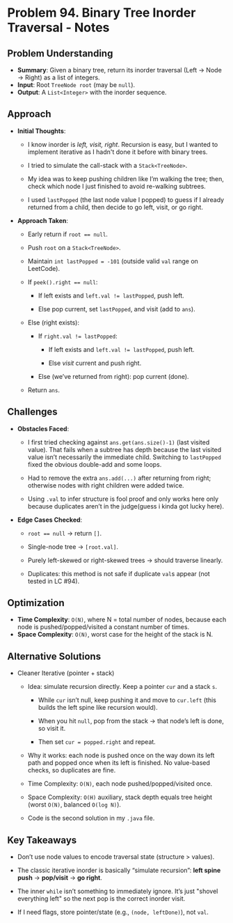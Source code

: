# Problem 94. Binary Tree Inorder Traversal - Notes
## Problem Understanding

- **Summary**: Given a binary tree, return its inorder traversal (Left → Node → Right) as a list of integers.
- **Input**: Root `TreeNode root` (may be `null`).
- **Output**: A `List<Integer>` with the inorder sequence.

## Approach

- **Initial Thoughts**:

  - I know inorder is _left, visit, right_. Recursion is easy, but I wanted to implement iterative as I hadn't done it before with binary trees.

  - I tried to simulate the call-stack with a `Stack<TreeNode>`.

  - My idea was to keep pushing children like I’m walking the tree; then, check which node I just finished to avoid re-walking subtrees.

  - I used `lastPopped` (the last node value I popped) to guess if I already returned from a child, then decide to go left, visit, or go right.

- **Approach Taken**:

  - Early return if `root == null`.

  - Push `root` on a `Stack<TreeNode>`.

  - Maintain `int lastPopped = -101` (outside valid `val` range on LeetCode).

  - If `peek().right == null`:

    - If left exists and `left.val != lastPopped`, push left.

    - Else pop current, set `lastPopped`, and visit (add to `ans`).

  - Else (right exists):

    - If `right.val != lastPopped`:

      - If left exists and `left.val != lastPopped`, push left.

      - Else _visit_ current and push right.

    - Else (we’ve returned from right): pop current (done).

  - Return `ans`.

## Challenges

- **Obstacles Faced**:

  - I first tried checking against `ans.get(ans.size()-1)` (last visited value). That fails when a subtree has depth because the last visited value isn’t necessarily the immediate child. Switching to `lastPopped` fixed the obvious double-add and some loops.

  - Had to remove the extra `ans.add(...)` after returning from right; otherwise nodes with right children were added twice.

  - Using `.val` to infer structure is fool proof and only works here only because duplicates aren’t in the judge(guess i kinda got lucky here).

- **Edge Cases Checked**:

  - `root == null` → return `[]`.

  - Single-node tree → `[root.val]`.

  - Purely left-skewed or right-skewed trees → should traverse linearly.

  - Duplicates: this method is not safe if duplicate `val`s appear (not tested in LC #94).

## Optimization

- **Time Complexity**: `O(N)`, where N = total number of nodes, because each node is pushed/popped/visited a constant number of times.
- **Space Complexity**: `O(N)`, worst case for the height of the stack is N.

## Alternative Solutions

- Cleaner Iterative (pointer + stack)

  - Idea: simulate recursion directly. Keep a pointer `cur` and a stack `s`.

    - While `cur` isn’t null, keep pushing it and move to `cur.left` (this builds the left spine like recursion would).

    - When you hit `null`, pop from the stack → that node’s left is done, so visit it.

    - Then set `cur = popped.right` and repeat.

  - Why it works: each node is pushed once on the way down its left path and popped once when its left is finished. No value-based checks, so duplicates are fine.

  - Time Complexity: `O(N)`, each node pushed/popped/visited once.

  - Space Complexity: `O(H)` auxiliary, stack depth equals tree height (worst `O(N)`, balanced `O(log N)`).

  - Code is the second solution in my `.java` file.

## Key Takeaways

- Don’t use node values to encode traversal state (structure > values).

- The classic iterative inorder is basically “simulate recursion”: **left spine push** → **pop/visit** → **go right**.

- The inner `while` isn’t something to immediately ignore. It’s just "shovel everything left" so the next pop is the correct inorder visit.

- If I need flags, store pointer/state (e.g., `(node, leftDone)`), not `val`.
